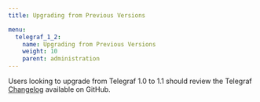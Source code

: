 ```yaml
---
title: Upgrading from Previous Versions

menu:
  telegraf_1_2:
    name: Upgrading from Previous Versions
    weight: 10
    parent: administration
---
```


Users looking to upgrade from Telegraf 1.0 to 1.1 should review the
Telegraf
[Changelog](https://github.com/influxdata/telegraf/blob/master/CHANGELOG.md)
available on GitHub.
